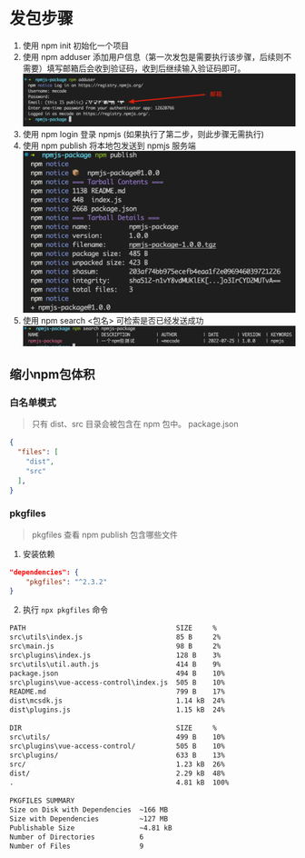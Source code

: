 # 发包步骤
1. 使用 npm init 初始化一个项目
2. 使用 npm adduser 添加用户信息（第一次发包是需要执行该步骤，后续则不需要）填写邮箱后会收到验证码，收到后继续输入验证码即可。
![npm-adduser](./npm-adduser-%E6%88%AA%E5%9B%BE.png)
3. 使用 npm login 登录 npmjs (如果执行了第二步，则此步骤无需执行)
4. 使用 npm publish 将本地包发送到 npmjs 服务端
![npm-publish](./npm-publish-%E6%88%AA%E5%9B%BE.png)
5. 使用 npm search <包名> 可检索是否已经发送成功
![npm-search](./npm-search-%E6%88%AA%E5%9B%BE.png)


## 缩小npm包体积

### 白名单模式
> 只有 dist、src 目录会被包含在 npm 包中。
package.json 
```json
{
  "files": [
    "dist",
    "src"
  ],
}
```

### pkgfiles
> pkgfiles 查看 npm publish 包含哪些文件

1. 安装依赖
```json
"dependencies": {
    "pkgfiles": "^2.3.2"
}
```
2. 执行 `npx pkgfiles` 命令
```shell
PATH                                     SIZE     %   
src\utils\index.js                       85 B     2%  
src\main.js                              98 B     2%  
src\plugins\index.js                     128 B    3%  
src\utils\util.auth.js                   414 B    9%  
package.json                             494 B    10% 
src\plugins\vue-access-control\index.js  505 B    10% 
README.md                                799 B    17%
dist\mcsdk.js                            1.14 kB  24%
dist\plugins.js                          1.15 kB  24%

DIR                                      SIZE     %
src\utils/                               499 B    10%
src\plugins\vue-access-control/          505 B    10%
src\plugins/                             633 B    13%
src/                                     1.23 kB  26%
dist/                                    2.29 kB  48%
.                                        4.81 kB  100%

PKGFILES SUMMARY
Size on Disk with Dependencies  ~166 MB
Size with Dependencies          ~127 MB
Publishable Size                ~4.81 kB
Number of Directories           6
Number of Files                 9
```